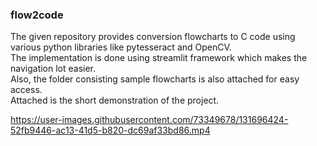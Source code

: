 ### flow2code

The given repository provides conversion flowcharts to C code using various python libraries like pytesseract and OpenCV.  
The implementation is done using streamlit framework which makes the navigation lot easier.  
Also, the folder consisting sample flowcharts is also attached for easy access.  
Attached is the short demonstration of the project.  

https://user-images.githubusercontent.com/73349678/131696424-52fb9446-ac13-41d5-b820-dc69af33bd86.mp4

